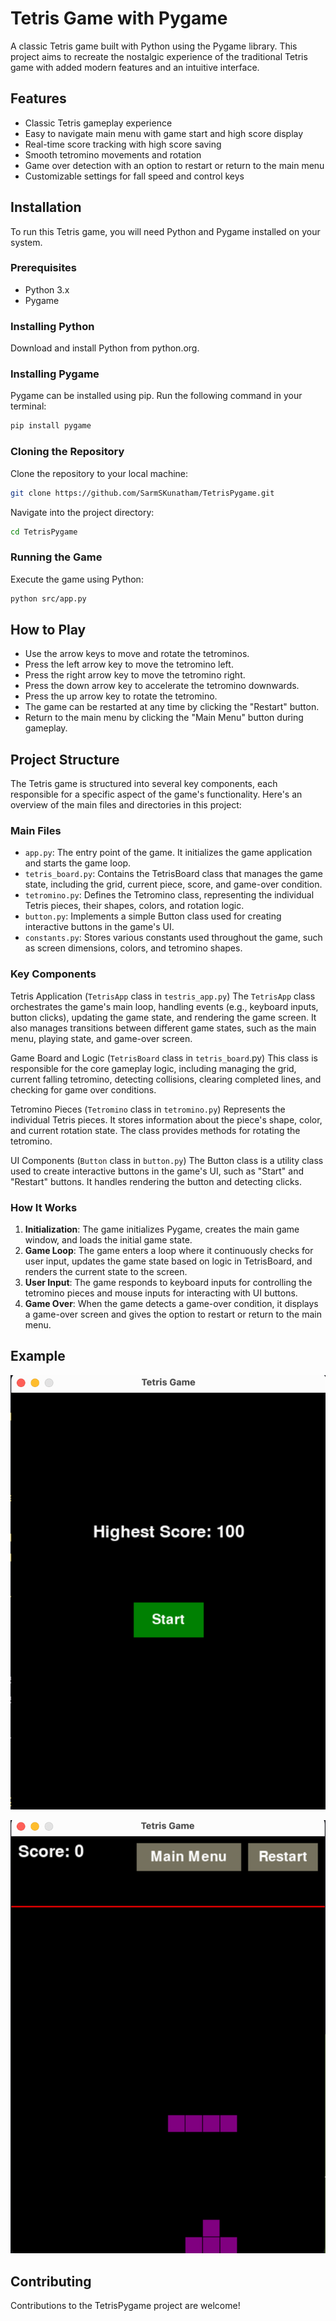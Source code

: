 # Tetris Game with Pygame

A classic Tetris game built with Python using the Pygame library. This project aims to recreate the nostalgic experience of the traditional Tetris game with added modern features and an intuitive interface.

## Features
- Classic Tetris gameplay experience
- Easy to navigate main menu with game start and high score display
- Real-time score tracking with high score saving
- Smooth tetromino movements and rotation
- Game over detection with an option to restart or return to the main menu
- Customizable settings for fall speed and control keys

## Installation
To run this Tetris game, you will need Python and Pygame installed on your system.

### Prerequisites
- Python 3.x
- Pygame

### Installing Python
Download and install Python from python.org.

### Installing Pygame
Pygame can be installed using pip. Run the following command in your terminal:

```bash
pip install pygame
```

### Cloning the Repository
Clone the repository to your local machine:

```bash
git clone https://github.com/SarmSKunatham/TetrisPygame.git
```
Navigate into the project directory:

```bash
cd TetrisPygame
```

### Running the Game
Execute the game using Python:

```bash
python src/app.py
```

## How to Play
- Use the arrow keys to move and rotate the tetrominos.
- Press the left arrow key to move the tetromino left.
- Press the right arrow key to move the tetromino right.
- Press the down arrow key to accelerate the tetromino downwards.
- Press the up arrow key to rotate the tetromino.
- The game can be restarted at any time by clicking the "Restart" button.
- Return to the main menu by clicking the "Main Menu" button during gameplay.

## Project Structure
The Tetris game is structured into several key components, each responsible for a specific aspect of the game's functionality. Here's an overview of the main files and directories in this project:

### Main Files
- `app.py`: The entry point of the game. It initializes the game application and starts the game loop.
- `tetris_board.py`: Contains the TetrisBoard class that manages the game state, including the grid, current piece, score, and game-over condition.
- `tetromino.py`: Defines the Tetromino class, representing the individual Tetris pieces, their shapes, colors, and rotation logic.
- `button.py`: Implements a simple Button class used for creating interactive buttons in the game's UI.
- `constants.py`: Stores various constants used throughout the game, such as screen dimensions, colors, and tetromino shapes.

### Key Components
Tetris Application (`TetrisApp` class in `testris_app.py`)
The `TetrisApp` class orchestrates the game's main loop, handling events (e.g., keyboard inputs, button clicks), updating the game state, and rendering the game screen. It also manages transitions between different game states, such as the main menu, playing state, and game-over screen.

Game Board and Logic (`TetrisBoard` class in `tetris_board`.py)
This class is responsible for the core gameplay logic, including managing the grid, current falling tetromino, detecting collisions, clearing completed lines, and checking for game over conditions.

Tetromino Pieces (`Tetromino` class in `tetromino.py`)
Represents the individual Tetris pieces. It stores information about the piece's shape, color, and current rotation state. The class provides methods for rotating the tetromino.

UI Components (`Button` class in `button.py`)
The Button class is a utility class used to create interactive buttons in the game's UI, such as "Start" and "Restart" buttons. It handles rendering the button and detecting clicks.

### How It Works
1. **Initialization**: The game initializes Pygame, creates the main game window, and loads the initial game state.
2. **Game Loop**: The game enters a loop where it continuously checks for user input, updates the game state based on logic in TetrisBoard, and renders the current state to the screen.
3. **User Input**: The game responds to keyboard inputs for controlling the tetromino pieces and mouse inputs for interacting with UI buttons.
4. **Game Over**: When the game detects a game-over condition, it displays a game-over screen and gives the option to restart or return to the main menu.

## Example
![Main menu](assets/main_menu.png)

![Game play](assets/gameplay.png)

## Contributing
Contributions to the TetrisPygame project are welcome! 